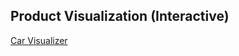 ##  Product Visualization (Interactive)

[Car Visualizer](http://carvisualizer.plus360degrees.com/threejs/)<!-- .element: target="_blank" -->
